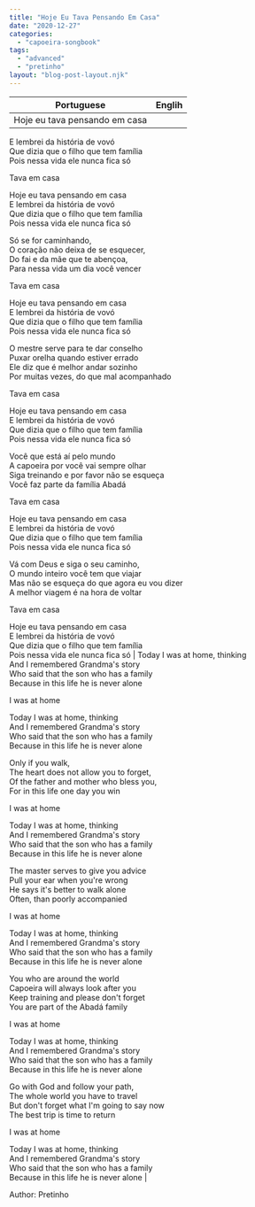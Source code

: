 ```yaml
---
title: "Hoje Eu Tava Pensando Em Casa"
date: "2020-12-27"
categories: 
  - "capoeira-songbook"
tags: 
  - "advanced"
  - "pretinho"
layout: "blog-post-layout.njk"
---
```


| Portuguese | Englih |
| --- | --- |
| Hoje eu tava pensando em casa  
E lembrei da história de vovó  
Que dizia que o filho que tem família  
Pois nessa vida ele nunca fica só  
  
Tava em casa  
  
Hoje eu tava pensando em casa  
E lembrei da história de vovó  
Que dizia que o filho que tem família  
Pois nessa vida ele nunca fica só  
  
Só se for caminhando,  
O coração não deixa de se esquecer,  
Do fai e da mãe que te abençoa,  
Para nessa vida um dia você vencer  
  
Tava em casa  
  
Hoje eu tava pensando em casa  
E lembrei da história de vovó  
Que dizia que o filho que tem família  
Pois nessa vida ele nunca fica só  
  
O mestre serve para te dar conselho  
Puxar orelha quando estiver errado  
Ele diz que é melhor andar sozinho  
Por muitas vezes, do que mal acompanhado  
  
Tava em casa  
  
Hoje eu tava pensando em casa  
E lembrei da história de vovó  
Que dizia que o filho que tem família  
Pois nessa vida ele nunca fica só  
  
Você que está aí pelo mundo  
A capoeira por você vai sempre olhar  
Siga treinando e por favor não se esqueça  
Você faz parte da família Abadá  
  
Tava em casa  
  
Hoje eu tava pensando em casa  
E lembrei da história de vovó  
Que dizia que o filho que tem família  
Pois nessa vida ele nunca fica só  
  
Vá com Deus e siga o seu caminho,  
O mundo inteiro você tem que viajar  
Mas não se esqueça do que agora eu vou dizer  
A melhor viagem é na hora de voltar  
  
Tava em casa  
  
Hoje eu tava pensando em casa  
E lembrei da história de vovó  
Que dizia que o filho que tem família  
Pois nessa vida ele nunca fica só | Today I was at home, thinking  
And I remembered Grandma's story  
Who said that the son who has a family  
Because in this life he is never alone  
  
I was at home  
  
Today I was at home, thinking  
And I remembered Grandma's story  
Who said that the son who has a family  
Because in this life he is never alone  
  
Only if you walk,  
The heart does not allow you to forget,  
Of the father and mother who bless you,  
For in this life one day you win  
  
I was at home  
  
Today I was at home, thinking  
And I remembered Grandma's story  
Who said that the son who has a family  
Because in this life he is never alone  
  
The master serves to give you advice  
Pull your ear when you're wrong  
He says it's better to walk alone  
Often, than poorly accompanied  
  
I was at home  
  
Today I was at home, thinking  
And I remembered Grandma's story  
Who said that the son who has a family  
Because in this life he is never alone  
  
You who are around the world  
Capoeira will always look after you  
Keep training and please don't forget  
You are part of the Abadá family  
  
I was at home  
  
Today I was at home, thinking  
And I remembered Grandma's story  
Who said that the son who has a family  
Because in this life he is never alone  
  
Go with God and follow your path,  
The whole world you have to travel  
But don't forget what I'm going to say now  
The best trip is time to return  
  
I was at home  
  
Today I was at home, thinking  
And I remembered Grandma's story  
Who said that the son who has a family  
Because in this life he is never alone |

<figcaption>

Author: Pretinho

</figcaption>
